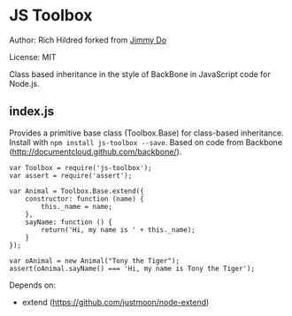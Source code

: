 JS Toolbox
==========

Author: Rich Hildred forked from [Jimmy Do](https://github.com/jimmydo/js-toolbox)

License: MIT

Class based inheritance in the style of BackBone in JavaScript code for Node.js.

index.js
----------
Provides a primitive base class (Toolbox.Base) for class-based inheritance. Install with `npm install js-toolbox --save`.
Based on code from Backbone (http://documentcloud.github.com/backbone/).

	var Toolbox = require('js-toolbox');
	var assert = require('assert');
	
	var Animal = Toolbox.Base.extend({
	    constructor: function (name) {
	        this._name = name;
	    },
	    sayName: function () {
	        return('Hi, my name is ' + this._name);
	    }
	});

	var oAnimal = new Animal("Tony the Tiger");
	assert(oAnimal.sayName() === 'Hi, my name is Tony the Tiger');

Depends on:
- extend (https://github.com/justmoon/node-extend)

